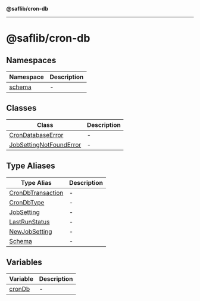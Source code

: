 **@saflib/cron-db**

***

# @saflib/cron-db

## Namespaces

| Namespace | Description |
| ------ | ------ |
| [schema](@saflib/namespaces/schema/index.md) | - |

## Classes

| Class | Description |
| ------ | ------ |
| [CronDatabaseError](classes/CronDatabaseError.md) | - |
| [JobSettingNotFoundError](classes/JobSettingNotFoundError.md) | - |

## Type Aliases

| Type Alias | Description |
| ------ | ------ |
| [CronDbTransaction](type-aliases/CronDbTransaction.md) | - |
| [CronDbType](type-aliases/CronDbType.md) | - |
| [JobSetting](type-aliases/JobSetting.md) | - |
| [LastRunStatus](type-aliases/LastRunStatus.md) | - |
| [NewJobSetting](type-aliases/NewJobSetting.md) | - |
| [Schema](type-aliases/Schema.md) | - |

## Variables

| Variable | Description |
| ------ | ------ |
| [cronDb](variables/cronDb.md) | - |
